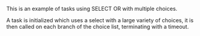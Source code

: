 This is an example of tasks using SELECT OR with multiple choices.

A task is initialized which uses a select with a large variety of choices,
it is then called on each branch of the choice list, terminating with a timeout.
